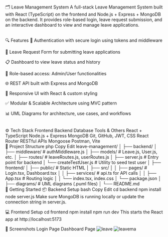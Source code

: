 🗂️ Leave Management System
A full-stack Leave Management System built with React (TypeScript) on the frontend and Node.js + Express + MongoDB on the backend. It provides role-based login, leave request submission, and an interactive dashboard to view and manage leave applications.

<br>
🔍 Features
🔐 Authentication with secure login using tokens and middleware

📝 Leave Request Form for submitting leave applications

📋 Dashboard to view leave status and history

👤 Role-based access: Admin/User functionalities

🌐 REST API built with Express and MongoDB

🎨 Responsive UI with React & custom styling

✅ Modular & Scalable Architecture using MVC pattern

📊 UML Diagrams for architecture, use cases, and workflows

<br>
⚙️ Tech Stack
Frontend	Backend	Database	Tools & Others
React + TypeScript	Node.js + Express	MongoDB	Git, GitHub, JWT, CSS
React Router	RESTful APIs	Mongoose	Postman, Vite

<br>
📁 Project Structure
php
Copy
Edit
leave-management/
│
├── backend/
│   ├── middleware/             # authMiddleware.js
│   ├── models/                 # Leave.js, User.js, etc.
│   ├── routes/                 # leaveRoutes.js, userRoutes.js
│   ├── server.js               # Entry point for backend
│   └── createTestUser.js       # Utility to seed test user
│
├── frontend/
│   ├── public/                 # Static HTML
│   ├── src/
│   │   ├── pages/              # Login.tsx, Dashboard.tsx
│   │   ├── services/           # api.ts for API calls
│   │   ├── App.tsx             # Routing logic
│   │   └── index.tsx, index.css
│   └── package.json
│
├── diagrams/                   # UML diagrams (.puml files)
│
└── README.md
<br>
🚀 Getting Started
📦 Backend Setup
bash
Copy
Edit
cd backend
npm install
node server.js
Make sure MongoDB is running locally or update the connection string in server.js.

💻 Frontend Setup
cd frontend
npm install
npm run dev
This starts the React app at http://localhost:5173

📸 Screenshots
Login Page	Dashboard Page
![leave](https://github.com/user-attachments/assets/c87b0d5b-2811-495e-ac1c-a5de805c72c1)
![leavema](https://github.com/user-attachments/assets/c984e8c5-306a-44ce-9303-db8e8ca25154)

